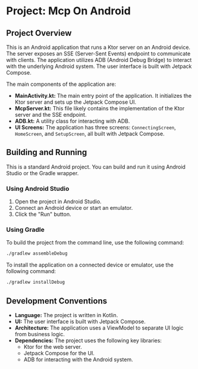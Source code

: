 # Project: Mcp On Android

## Project Overview

This is an Android application that runs a Ktor server on an Android device. The server exposes an SSE (Server-Sent Events) endpoint to communicate with clients. The application utilizes ADB (Android Debug Bridge) to interact with the underlying Android system. The user interface is built with Jetpack Compose.

The main components of the application are:

*   **MainActivity.kt:** The main entry point of the application. It initializes the Ktor server and sets up the Jetpack Compose UI.
*   **McpServer.kt:** This file likely contains the implementation of the Ktor server and the SSE endpoint.
*   **ADB.kt:** A utility class for interacting with ADB.
*   **UI Screens:** The application has three screens: `ConnectingScreen`, `HomeScreen`, and `SetupScreen`, all built with Jetpack Compose.

## Building and Running

This is a standard Android project. You can build and run it using Android Studio or the Gradle wrapper.

### Using Android Studio

1.  Open the project in Android Studio.
2.  Connect an Android device or start an emulator.
3.  Click the "Run" button.

### Using Gradle

To build the project from the command line, use the following command:

```bash
./gradlew assembleDebug
```

To install the application on a connected device or emulator, use the following command:

```bash
./gradlew installDebug
```

## Development Conventions

*   **Language:** The project is written in Kotlin.
*   **UI:** The user interface is built with Jetpack Compose.
*   **Architecture:** The application uses a ViewModel to separate UI logic from business logic.
*   **Dependencies:** The project uses the following key libraries:
    *   Ktor for the web server.
    *   Jetpack Compose for the UI.
    *   ADB for interacting with the Android system.
